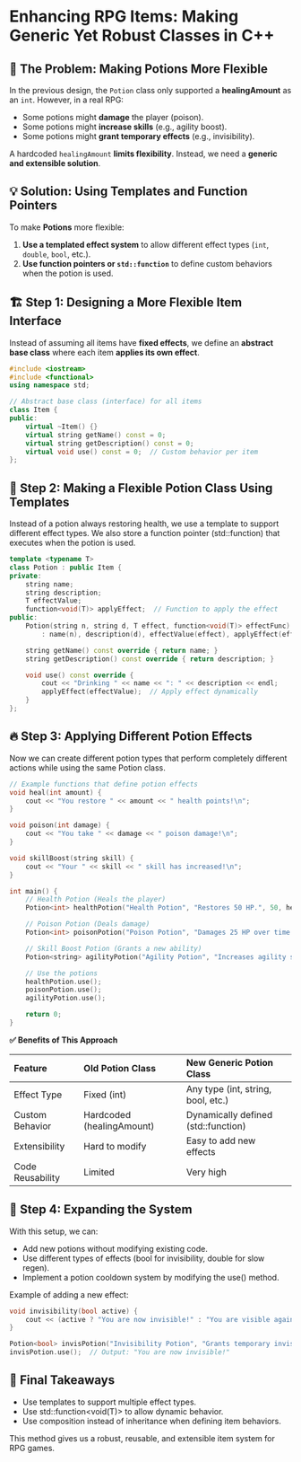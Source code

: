 # Enhancing RPG Items: Making Generic Yet Robust Classes in C++

## 🎯 **The Problem: Making Potions More Flexible**

In the previous design, the `Potion` class only supported a **healingAmount** as an `int`. However, in a real RPG:

- Some potions might **damage** the player (poison).
- Some potions might **increase skills** (e.g., agility boost).
- Some potions might **grant temporary effects** (e.g., invisibility).

A hardcoded `healingAmount` **limits flexibility**. Instead, we need a **generic and extensible solution**.

## 💡 **Solution: Using Templates and Function Pointers**

To make **Potions** more flexible:

1. **Use a templated effect system** to allow different effect types (`int`, `double`, `bool`, etc.).
2. **Use function pointers or `std::function`** to define custom behaviors when the potion is used.

## 🏗️ **Step 1: Designing a More Flexible Item Interface**

Instead of assuming all items have **fixed effects**, we define an **abstract base class** where each item **applies its own effect**.

```cpp
#include <iostream>
#include <functional>
using namespace std;

// Abstract base class (interface) for all items
class Item {
public:
    virtual ~Item() {}
    virtual string getName() const = 0;
    virtual string getDescription() const = 0;
    virtual void use() const = 0;  // Custom behavior per item
};
```

## 🧪 Step 2: Making a Flexible Potion Class Using Templates

Instead of a potion always restoring health, we use a template to support different effect types.
We also store a function pointer (std::function) that executes when the potion is used.

```cpp
template <typename T>
class Potion : public Item {
private:
    string name;
    string description;
    T effectValue;
    function<void(T)> applyEffect;  // Function to apply the effect
public:
    Potion(string n, string d, T effect, function<void(T)> effectFunc)
        : name(n), description(d), effectValue(effect), applyEffect(effectFunc) {}

    string getName() const override { return name; }
    string getDescription() const override { return description; }

    void use() const override {
        cout << "Drinking " << name << ": " << description << endl;
        applyEffect(effectValue);  // Apply effect dynamically
    }
};
```

## 🔥 Step 3: Applying Different Potion Effects

Now we can create different potion types that perform completely different actions while using the same Potion<T> class.

```cpp
// Example functions that define potion effects
void heal(int amount) {
    cout << "You restore " << amount << " health points!\n";
}

void poison(int damage) {
    cout << "You take " << damage << " poison damage!\n";
}

void skillBoost(string skill) {
    cout << "Your " << skill << " skill has increased!\n";
}

int main() {
    // Health Potion (Heals the player)
    Potion<int> healthPotion("Health Potion", "Restores 50 HP.", 50, heal);

    // Poison Potion (Deals damage)
    Potion<int> poisonPotion("Poison Potion", "Damages 25 HP over time.", 25, poison);

    // Skill Boost Potion (Grants a new ability)
    Potion<string> agilityPotion("Agility Potion", "Increases agility skill.", "Agility", skillBoost);

    // Use the potions
    healthPotion.use();
    poisonPotion.use();
    agilityPotion.use();

    return 0;
}
```

**✅ Benefits of This Approach**

| Feature          | Old Potion Class          | New Generic Potion Class            |
| :--------------- | :------------------------ | :---------------------------------- |
| Effect Type      | Fixed (int)               | Any type (int, string, bool, etc.)  |
| Custom Behavior  | Hardcoded (healingAmount) | Dynamically defined (std::function) |
| Extensibility    | Hard to modify            | Easy to add new effects             |
| Code Reusability | Limited                   | Very high                           |

## 🏹 Step 4: Expanding the System

With this setup, we can:
- Add new potions without modifying existing code.
- Use different types of effects (bool for invisibility, double for slow regen).
- Implement a potion cooldown system by modifying the use() method.

Example of adding a new effect:

```cpp
void invisibility(bool active) {
    cout << (active ? "You are now invisible!" : "You are visible again!") << endl;
}

Potion<bool> invisPotion("Invisibility Potion", "Grants temporary invisibility.", true, invisibility);
invisPotion.use();  // Output: "You are now invisible!"
```

## 🎯 Final Takeaways
- Use templates to support multiple effect types.
- Use std::function<void(T)> to allow dynamic behavior.
- Use composition instead of inheritance when defining item behaviors.

This method gives us a robust, reusable, and extensible item system for RPG games.
